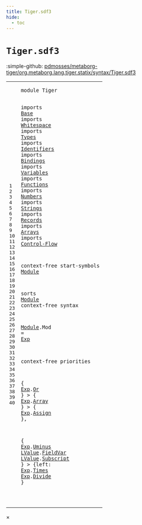 ```yaml
---
title: Tiger.sdf3
hide:
  - toc
---
```


# `Tiger.sdf3`

:simple-github: [pdmosses/metaborg-tiger/org.metaborg.lang.tiger.statix/syntax/Tiger.sdf3]

[pdmosses/metaborg-tiger/org.metaborg.lang.tiger.statix/syntax/Tiger.sdf3]: https://github.com/pdmosses/metaborg-tiger/blob/master/org.metaborg.lang.tiger.statix/syntax/Tiger.sdf3 "The source file on GitHub"

<div class="sdf3"><table class="highlighttable"><tbody><tr><td class="linenos"><div class="linenodiv"><pre><span></span>1
2
3
4
5
6
7
8
9
10
11
12
13
14
15
16
17
18
19
20
21
22
23
24
25
26
27
28
29
30
31
32
33
34
35
36
37
38
39
40
</pre></div></td>
<td class="code"><pre><code><span class="keyword">module</span> <span id="Tiger_1_8" title="a definition with no references">Tiger</span>

<span class="keyword">imports</span> <a href="../Base.sdf3/#Base_1_8" id="Base_3_9" title="a reference to a single-file definition">Base</a>
<span class="keyword">imports</span> <a href="../Whitespace.sdf3/#Whitespace_1_8" id="Whitespace_4_9" title="a reference to a single-file definition">Whitespace</a>
<span class="keyword">imports</span> <a href="../Types.sdf3/#Types_1_8" id="Types_5_9" title="a reference to a single-file definition">Types</a>
<span class="keyword">imports</span> <a href="../Identifiers.sdf3/#Identifiers_1_8" id="Identifiers_6_9" title="a reference to a single-file definition">Identifiers</a>
<span class="keyword">imports</span> <a href="../Bindings.sdf3/#Bindings_1_8" id="Bindings_7_9" title="a reference to a single-file definition">Bindings</a>
<span class="keyword">imports</span> <a href="../Variables.sdf3/#Variables_1_8" id="Variables_8_9" title="a reference to a single-file definition">Variables</a>
<span class="keyword">imports</span> <a href="../Functions.sdf3/#Functions_1_8" id="Functions_9_9" title="a reference to a single-file definition">Functions</a>
<span class="keyword">imports</span> <a href="../Numbers.sdf3/#Numbers_1_8" id="Numbers_10_9" title="a reference to a single-file definition">Numbers</a>
<span class="keyword">imports</span> <a href="../Strings.sdf3/#Strings_1_8" id="Strings_11_9" title="a reference to a single-file definition">Strings</a>
<span class="keyword">imports</span> <a href="../Records.sdf3/#Records_1_8" id="Records_12_9" title="a reference to a single-file definition">Records</a>
<span class="keyword">imports</span> <a href="../Arrays.sdf3/#Arrays_1_8" id="Arrays_13_9" title="a reference to a single-file definition">Arrays</a>
<span class="keyword">imports</span> <a href="../Control-Flow.sdf3/#Control-Flow_1_8" id="Control-Flow_14_9" title="a reference to a single-file definition">Control-Flow</a>

<span class="keyword">context-free start-symbols</span> <a href="#Module_18_7" id="Module_16_28" title="a reference to a single-file definition">Module</a>

<span class="keyword">sorts</span> <a href="#Module_16_28" id="Module_18_7" title="a definition with a single reference">Module</a>
<span class="keyword">context-free syntax</span>

  <a href="#Module_16_28" id="Module_21_3" title="a definition with a single reference">Module</a>.<span class="cons_Constructor"><span id="Mod_21_10" title="a definition with no references">Mod</span></span> = <a href="../Variables.sdf3/#Exp_16_3" id="Exp_21_16" title="a reference to a single-file definition">Exp</a>

<span class="keyword">context-free priorities</span>

  {
    <a href="../Variables.sdf3/#Exp_16_3" id="Exp_26_5" title="a reference to a single-file definition">Exp</a>.<span class="cons_Constructor"><a href="../Numbers.sdf3/#Or_35_7" id="Or_26_9" title="a reference to a single-file definition">Or</a></span>
  } &gt; {
    <a href="../Variables.sdf3/#Exp_16_3" id="Exp_28_5" title="a reference to a single-file definition">Exp</a>.<span class="cons_Constructor"><a href="../Arrays.sdf3/#Array_8_7" id="Array_28_9" title="a reference to a single-file definition">Array</a></span>
  } &gt; {
    <a href="../Variables.sdf3/#Exp_16_3" id="Exp_30_5" title="a reference to a single-file definition">Exp</a>.<span class="cons_Constructor"><a href="../Control-Flow.sdf3/#Assign_37_7" id="Assign_30_9" title="a reference to a single-file definition">Assign</a></span>
  },

  {
    <a href="../Variables.sdf3/#Exp_16_3" id="Exp_34_5" title="a reference to a single-file definition">Exp</a>.<span class="cons_Constructor"><a href="../Numbers.sdf3/#Uminus_21_7" id="Uminus_34_9" title="a reference to a single-file definition">Uminus</a></span>
    <a href="../Variables.sdf3/#LValue_14_3" id="LValue_35_5" title="a reference to a single-file definition">LValue</a>.<span class="cons_Constructor"><a href="../Records.sdf3/#FieldVar_24_10" id="FieldVar_35_12" title="a reference to a single-file definition">FieldVar</a></span>
    <a href="../Variables.sdf3/#LValue_14_3" id="LValue_36_5" title="a reference to a single-file definition">LValue</a>.<span class="cons_Constructor"><a href="../Arrays.sdf3/#Subscript_12_10" id="Subscript_36_12" title="a reference to a single-file definition">Subscript</a></span>
  } &gt; {<span class="keyword">left</span>:
    <a href="../Variables.sdf3/#Exp_16_3" id="Exp_38_5" title="a reference to a single-file definition">Exp</a>.<span class="cons_Constructor"><a href="../Numbers.sdf3/#Times_22_7" id="Times_38_9" title="a reference to a single-file definition">Times</a></span>
    <a href="../Variables.sdf3/#Exp_16_3" id="Exp_39_5" title="a reference to a single-file definition">Exp</a>.<span class="cons_Constructor"><a href="../Numbers.sdf3/#Divide_23_7" id="Divide_39_9" title="a reference to a single-file definition">Divide</a></span>
  }

</code></pre></td></tr></tbody></table></div>

<div id="modal">
  <div id="modal-content">
    <span id="modal-close">&times;</span>
    <h2 id="modal-h2"></h2>
    <p  id="modal-p"></p>
    <ul id="modal-ul"></ul>
  </div>
</div>
